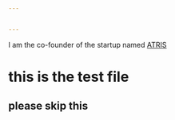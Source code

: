 ```yaml
---


---
```


<p>I am the co-founder of the startup named <a href="https://atris.live/">ATRIS</a></p>
<h1 id="this-is-the-test-file">this is the test file</h1>
<h2 id="please-skip-this">please skip this</h2>

